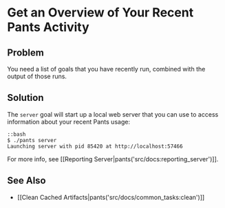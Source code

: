 # Get an Overview of Your Recent Pants Activity

## Problem

You need a list of goals that you have recently run, combined with the output of those runs.

## Solution

The `server` goal will start up a local web server that you can use to access information about your recent Pants usage:

    ::bash
    $ ./pants server
    Launching server with pid 85420 at http://localhost:57466

For more info, see [[Reporting Server|pants('src/docs:reporting_server')]].

## See Also

* [[Clean Cached Artifacts|pants('src/docs/common_tasks:clean')]]
